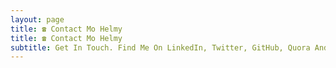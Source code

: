 ```yaml
---
layout: page
title: ☎️ Contact Mo Helmy
title: ☎️ Contact Mo Helmy
subtitle: Get In Touch. Find Me On LinkedIn, Twitter, GitHub, Quora And Medium.
---
```

